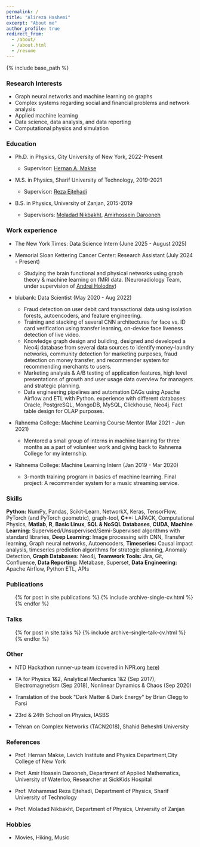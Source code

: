 ```yaml
---
permalink: /
title: "Alireza Hashemi"
excerpt: "About me"
author_profile: true
redirect_from: 
  - /about/
  - /about.html
  - /resume
---
```


{% include base_path %}

### Research Interests

* Graph neural networks and machine learning on graphs
* Complex systems regarding social and financial problems and network analysis
* Applied machine learning
* Data science, data analysis, and data reporting
* Computational physics and simulation

### Education

* Ph.D. in Physics, City University of New York, 2022-Present
  * Supervisor: [Hernan A. Makse](https://scholar.google.com/citations?user=Xa30RAUAAAAJ&hl=en&oi=ao)

* M.S. in Physics, Sharif University of Technology, 2019-2021
  * Supervisor: [Reza Ejtehadi](https://scholar.google.com/citations?user=FKH-RL4AAAAJ&hl=en)

* B.S. in Physics, University of Zanjan, 2015-2019
  * Supervisors: [Moladad Nikbakht](https://scholar.google.com/citations?user=0OdzVUwAAAAJ&hl=en), [Amirhossein Darooneh](https://www.researchgate.net/profile/Amir-Darooneh)


### Work experience

* The New York Times: Data Science Intern (June 2025 - August 2025)

* Memorial Sloan Kettering Cancer Center: Research Assistant (July 2024 - Present)
  * Studying the brain functional and physical networks using graph theory & machine learning on fMRI data. (Neuroradiology Team, under supervision of [Andrei Holodny](https://www.mskcc.org/research-areas/labs/andrei-holodny))

* blubank: Data Scientist (May 2020 - Aug 2022)
  * Fraud detection on user debit card transactional data using isolation forests, autoencoders, and feature engineering.
  * Training and stacking of several CNN architectures for face vs. ID card verification using transfer learning, on-device face liveness detection of live video.
  * Knowledge graph design and building, designed and developed a Neo4j database from several data sources to identify money-laundry networks, community detection for marketing purposes, fraud detection on money transfer, and recommender system for recommending merchants to users.
  * Marketing analysis & A/B testing of application features, high level presentations of growth and user usage data overview for managers and strategic planning.
  * Data engineering pipelines and automation DAGs using Apache Airflow and ETL with Python. experience with different databases: Oracle, PostgreSQL, MongoDB, MySQL, Clickhouse, Neo4j. Fact table design for OLAP purposes.

* Rahnema College: Machine Learning Course Mentor (Mar 2021 - Jun 2021)
  * Mentored a small group of interns in machine learning for three months as a part of volunteer work and giving back to Rahnema College for my internship.

* Rahnema College: Machine Learning Intern (Jan 2019 - Mar 2020)
  * 3-month training program in basics of machine learning. Final project: A recommender system for a music streaming
service.
  
### Skills

**Python:** NumPy, Pandas, Scikit-Learn, NetworkX, Keras, TensorFlow, PyTorch (and PyTorch geometric), graph-tool, **C++:** LAPACK, Computational Physics, **Matlab**, **R**, **Basic Linux**, **SQL & NoSQL Databases**, **CUDA**, **Machine Learning:** Supervised/Unsupervised/Semi-Supervised algorithms with standard libraries, **Deep Learning:** Image processing with CNN, Transfer learning, Graph neural networks, Autoencoders, **Timeseries:** Causal impact analysis, timeseries prediction algorithms for strategic planning, Anomaly Detection, **Graph Databases:** Neo4j, **Teamwork Tools:** Jira, Git, Confluence, **Data Reporting:** Metabase, Superset, **Data Engineering:** Apache Airflow, Python ETL, APIs


### Publications

  <ul>{% for post in site.publications %}
    {% include archive-single-cv.html %}
  {% endfor %}</ul>
  
### Talks

  <ul>{% for post in site.talks %}
    {% include archive-single-talk-cv.html %}
  {% endfor %}</ul>
  
### Other

* NTD Hackathon runner-up team (covered in NPR.org [here](https://www.npr.org/sections/goatsandsoda/2021/06/10/1004317823/ready-set-think-hackathon-aims-to-kill-off-fake-health-rumors?t=1623391758841&t=1623400525877&t=1623401989271))

* TA for Physics 1&2, Analytical Mechanics 1&2 (Sep 2017), Electromagnetism (Sep 2018), Nonlinear Dynamics & Chaos (Sep 2020)

* Translation of the book "Dark Matter & Dark Energy" by Brian Clegg to Farsi

* 23rd & 24th School on Physics, IASBS

* Tehran  on Complex Networks (TACN2018), Shahid Beheshti University

### References

* Prof. Hernan Makse, Levich Institute and Physics Department,City College of New York

* Prof. Amir Hossein Darooneh, Department of Applied Mathematics, University of Waterloo, Researcher at SickKids Hospital

* Prof. Mohammad Reza Ejtehadi, Department of Physics, Sharif University of Technology

* Prof. Moladad Nikbakht, Department of Physics, University of Zanjan

### Hobbies

* Movies, Hiking, Music
